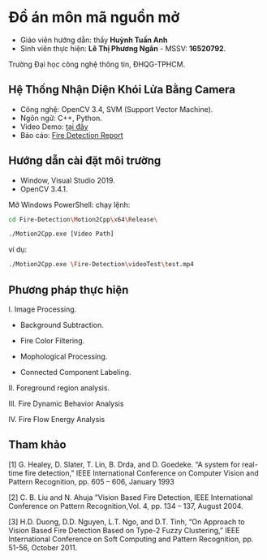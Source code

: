 # Đồ án môn mã nguồn mở

* Giáo viên hướng dẫn: thầy **Huỳnh Tuấn Anh**
* Sinh viên thực hiện: **Lê Thị Phương Ngân** - MSSV: **16520792**.

Trường Đại học công nghệ thông tin, ĐHQG-TPHCM.

## Hệ Thống Nhận Diện Khói Lửa Bằng Camera

* Công nghệ: OpenCV 3.4, SVM (Support Vector Machine).
* Ngôn ngữ: C++, Python.
* Video Demo: [tại đây](https://www.youtube.com/playlist?list=PLzw57v8RSaORY7mJrx5TZPwho8NWilDdL)
* Báo cáo: [Fire Detection Report](https://docs.google.com/document/d/1qZi1DAUL6XPc7dVrN5u6yIfvwSeJ38vyf22Y9CDTba8/edit?usp=sharing)


## Hướng dẫn cài đặt môi trường
* Window, Visual Studio 2019.
* OpenCV 3.4.1.

Mở Windows PowerShell: chạy lệnh:

```bash
cd Fire-Detection\Motion2Cpp\x64\Release\

./Motion2Cpp.exe [Video Path]
```

ví dụ:
```bash
./Motion2Cpp.exe \Fire-Detection\videoTest\test.mp4
```


## Phương pháp thực hiện
I. Image Processing.
  - Background Subtraction.

 - Fire Color Filtering.

 - Mophological Processing.

 - Connected Component Labeling. 

II. Foreground region analysis.

III. Fire Dynamic Behavior Analysis

IV. Fire Flow Energy Analysis

## Tham khảo
[1] G. Healey, D. Slater, T. Lin, B. Drda, and D. Goedeke.
“A system for real-time fire detection,” IEEE
International Conference on Computer Vision and
Pattern Recognition, pp. 605 – 606, January 1993


[2] C. B. Liu and N. Ahuja ”Vision Based Fire Detection,
IEEE International Conference on Pattern
Recognition,Vol. 4, pp. 134 – 137, August 2004.


[3] H.D. Duong, D.D. Nguyen, L.T. Ngo, and D.T. Tinh,
“On Approach to Vision Based Fire Detection Based on
Type-2 Fuzzy Clustering,” IEEE International
Conference on Soft Computing and Pattern Recognition,
pp. 51-56, October 2011.


